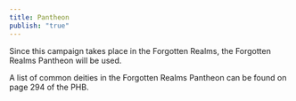 ```yaml
---
title: Pantheon
publish: "true"
---
```

Since this campaign takes place in the Forgotten Realms, the Forgotten Realms Pantheon will be used.

A list of common deities in the Forgotten Realms Pantheon can be found on page 294 of the PHB.